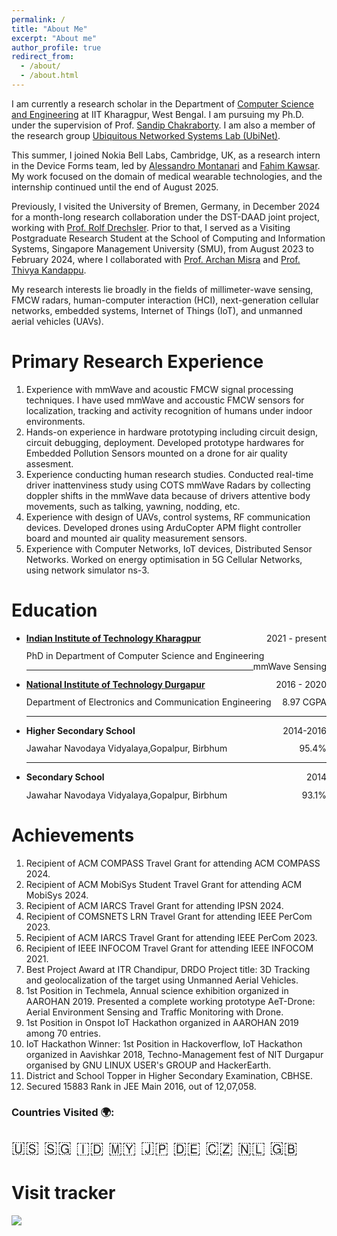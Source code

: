 ```yaml
---
permalink: /
title: "About Me"
excerpt: "About me"
author_profile: true
redirect_from: 
  - /about/
  - /about.html
---
```


I am currently a research scholar in the Department of [Computer Science and Engineering](http://cse.iitkgp.ac.in/) at IIT Kharagpur, West Bengal. I am pursuing my Ph.D. under the supervision of Prof. [Sandip Chakraborty](https://cse.iitkgp.ac.in/~sandipc/). I am also a member of the research group [Ubiquitous Networked Systems Lab (UbiNet)](https://cse.iitkgp.ac.in/resgrp/ubinet/). 

This summer, I joined Nokia Bell Labs, Cambridge, UK, as a research intern in the Device Forms team, led by [Alessandro Montanari](https://alessandro-montanari.github.io/) and [Fahim Kawsar](https://www.fahim-kawsar.net/). My work focused on the domain of medical wearable technologies, and the internship continued until the end of August 2025.

Previously, I visited the University of Bremen, Germany, in December 2024 for a month-long research collaboration under the DST-DAAD joint project, working with [Prof. Rolf Drechsler](https://www.rolfdrechsler.de/). Prior to that, I served as a Visiting Postgraduate Research Student at the School of Computing and Information Systems, Singapore Management University (SMU), from August 2023 to February 2024, where I collaborated with [Prof. Archan Misra](https://sites.google.com/view/archan-misra) and [Prof. Thivya Kandappu](https://faculty.smu.edu.sg/profile/thivya-kandappu-541).

My research interests lie broadly in the fields of millimeter-wave sensing, FMCW radars, human-computer interaction (HCI), next-generation cellular networks, embedded systems, Internet of Things (IoT), and unmanned aerial vehicles (UAVs).

<!-- Moreover, as a Visiting Postgraduate Research Student at the esteemed School of Computing and Information Systems at Singapore Management University ([SMU](https://www.smu.edu.sg/)), I am engaged in research work within the dynamic domain of the Human-Machine Collaborative Systems LAB, collaborating closely with [Prof. Archan Misra](https://sites.google.com/view/archan-misra) and [Prof. Thivya Kandappu](https://faculty.smu.edu.sg/profile/thivya-kandappu-541). -->


Primary Research Experience
======
1. Experience with mmWave and acoustic FMCW signal processing techniques. I have used mmWave and accoustic FMCW  sensors for localization, tracking and activity recognition of humans under indoor environments.
1. Hands-on experience in hardware prototyping including circuit design, circuit debugging, deployment. Developed prototype hardwares for Embedded Pollution Sensors mounted on a drone for air quality assesment. 
1. Experience conducting human research studies. Conducted real-time driver inattenviness study using COTS mmWave Radars by collecting doppler shifts in the mmWave data because of drivers attentive body movements, such as talking, yawning, nodding, etc. 
1. Experience with design of UAVs, control systems, RF communication devices. Developed drones using ArduCopter APM flight controller board and mounted air quality measurement sensors.
1. Experience with Computer Networks, IoT devices, Distributed Sensor Networks. Worked on energy optimisation in 5G Cellular Networks, using network simulator ns-3.

Education
======
* <p style="margin-bottom: 1em;  margin-top: 1em;"><a href="http://iitkgp.ac.in/"><strong>Indian Institute of Technology Kharagpur </strong></a> <span style="float: right; ">2021 - present</span></p><p style="margin-bottom: 0em;  margin-top: -0.2em;">PhD in Department of Computer Science and Engineering <span style="float: right; ">mmWave Sensing</span></p><hr />
* <p style="margin-bottom: 1em;  margin-top: 1em;"><a href="https://nitdgp.ac.in/"> <strong>National Institute of Technology Durgapur </strong></a> <span style="float: right; ">2016 - 2020</span></p><p style="margin-bottom: 0em;  margin-top: -0.2em;">Department of Electronics and Communication Engineering <span style="float: right; ">8.97 CGPA</span></p><hr />
* <p style="margin-bottom: 1em;  margin-top: 1em;"><strong>Higher Secondary School</strong> <span style="float: right; ">2014-2016</span></p><p style="margin-bottom: 0em;  margin-top: -0.2em;">Jawahar Navodaya Vidyalaya,Gopalpur, Birbhum <span style="float: right; ">95.4%</span></p><hr />
* <p style="margin-bottom: 1em;  margin-top: 1em;"><strong>Secondary School</strong> <span style="float: right; ">2014</span></p><p style="margin-bottom: 1em;  margin-top: -0.2em;">Jawahar Navodaya Vidyalaya,Gopalpur, Birbhum <span style="float: right; ">93.1%</span></p>

Achievements
======
1. Recipient of ACM COMPASS Travel Grant for attending ACM COMPASS 2024.
2. Recipient of ACM MobiSys Student Travel Grant for attending ACM MobiSys 2024.
3. Recipient of ACM IARCS Travel Grant for attending IPSN 2024.
4. Recipient of COMSNETS LRN Travel Grant for attending IEEE PerCom 2023.
5. Recipient of ACM IARCS Travel Grant for attending IEEE PerCom 2023.
6. Recipient of IEEE INFOCOM Travel Grant for attending IEEE INFOCOM 2021.
7. Best Project Award at ITR Chandipur, DRDO Project title: 3D Tracking and geolocalization of the target using Unmanned Aerial Vehicles.
8. 1st Position in Techmela, Annual science exhibition organized in AAROHAN 2019. Presented a complete working prototype AeT-Drone: Aerial Environment Sensing and Traffic Monitoring with Drone.
9. 1st Position in Onspot IoT Hackathon organized in AAROHAN 2019 among 70 entries. 
10. IoT Hackathon Winner: 1st Position in Hackoverflow, IoT Hackathon organized in Aavishkar 2018, Techno-Management fest of NIT Durgapur organised by GNU LINUX USER's GROUP and HackerEarth.
11. District and School Topper in Higher Secondary Examination, CBHSE.
12. Secured 15883 Rank in JEE Main 2016, out of 12,07,058.


<h3>Countries Visited 🌍:</h3>
<p style="font-size: 1.8em;">🇺🇸 🇸🇬 🇮🇩 🇲🇾 🇯🇵 🇩🇪 🇨🇿 🇳🇱 🇬🇧</p>

Visit tracker
======
<a href="https://clustrmaps.com/site/1bupr" title="Visit tracker"><img src="//www.clustrmaps.com/map_v2.png?d=_J1bSlDqkAH17JefeoWFvBNFiw5CU7WL6bDNDBzGUUw&cl=ffffff"></a>

